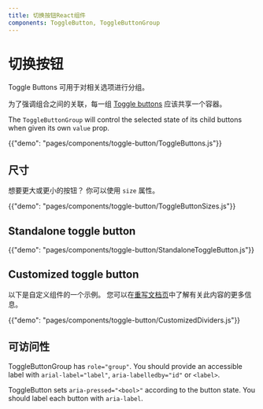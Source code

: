 ```yaml
---
title: 切换按钮React组件
components: ToggleButton, ToggleButtonGroup
---
```


# 切换按钮

<p class="description">Toggle Buttons 可用于对相关选项进行分组。</p>

为了强调组合之间的关联，每一组 [Toggle buttons](https://material.io/design/components/buttons.html#toggle-button) 应该共享一个容器。

The `ToggleButtonGroup` will control the selected state of its child buttons when given its own `value` prop.

{{"demo": "pages/components/toggle-button/ToggleButtons.js"}}

## 尺寸

想要更大或更小的按钮？ 你可以使用 `size` 属性。

{{"demo": "pages/components/toggle-button/ToggleButtonSizes.js"}}

## Standalone toggle button

{{"demo": "pages/components/toggle-button/StandaloneToggleButton.js"}}

## Customized toggle button

以下是自定义组件的一个示例。 您可以在[重写文档页](/customization/components/)中了解有关此内容的更多信息。

{{"demo": "pages/components/toggle-button/CustomizedDividers.js"}}

## 可访问性

ToggleButtonGroup has `role="group"`. You should provide an accessible label with `arial-label="label"`, `aria-labelledby="id"` or `<label>`.

ToggleButton sets `aria-pressed="<bool>"` according to the button state. You should label each button with `aria-label`.